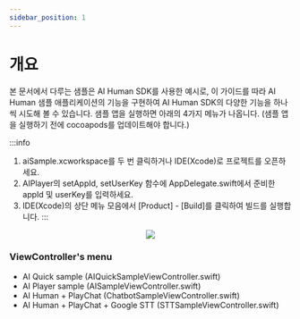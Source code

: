 ```yaml
---
sidebar_position: 1
---
```


# 개요

본 문서에서 다루는 샘플은 AI Human SDK를 사용한 예시로, 이 가이드를 따라 AI Human 샘플 애플리케이션의 기능을 구현하여 AI Human SDK의 다양한 기능을 하나씩 시도해 볼 수 있습니다. 샘플 앱을 실행하면 아래의 4가지 메뉴가 나옵니다. (샘플 앱을 실행하기 전에 cocoapods를 업데이트해야 합니다.)

:::info
1. aiSample.xcworkspace를 두 번 클릭하거나 IDE(Xcode)로 프로젝트를 오픈하세요.
2. AIPlayer의 setAppId, setUserKey 함수에 AppDelegate.swift에서 준비한 appId 및 userKey를 입력하세요.
3. IDE(Xcode)의 상단 메뉴 모음에서 [Product] - [Build]를 클릭하여 빌드를 실행합니다.
:::
<p align="center">
<img src="/img/aihuman/ios/aisample_ss_menu.PNG" style={{zoom: "25%"}} />
</p>

### ViewController's menu

- AI Quick sample (AIQuickSampleViewController.swift)
- AI Player sample (AISampleViewController.swift)
- AI Human + PlayChat (ChatbotSampleViewController.swift)
- AI Human + PlayChat + Google STT (STTSampleViewController.swift)
